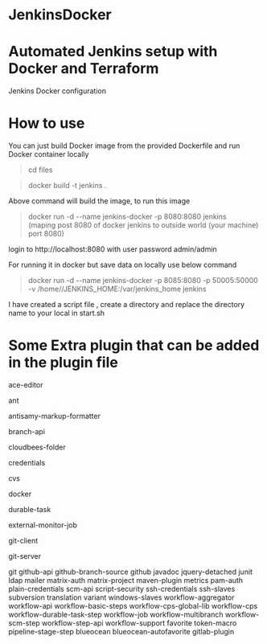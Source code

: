 # JenkinsDocker

# Automated Jenkins setup with Docker and Terraform

Jenkins Docker configuration

# How to use

You can just build Docker image from the provided Dockerfile and run Docker container locally

>cd files

>docker build -t jenkins .

Above command will build the image, to run this image

>docker run -d --name jenkins-docker -p 8080:8080 jenkins  
(maping post 8080 of docker jenkins to outside world (your machine) port 8080)

login to http://localhost:8080 with user password admin/admin

For running it in docker but save data on locally use below command

>docker run -d --name jenkins-docker -p 8085:8080 -p 50005:50000 -v /home/<you local directory>/JENKINS_HOME:/var/jenkins_home jenkins


I have created a script file , create a directory and replace the directory name to your local in start.sh

# Some Extra plugin that can be added in the plugin file

ace-editor

ant

antisamy-markup-formatter

branch-api

cloudbees-folder

credentials

cvs

docker

durable-task

external-monitor-job

git-client

git-server

git
github-api
github-branch-source
github
javadoc
jquery-detached
junit
ldap
mailer
matrix-auth
matrix-project
maven-plugin
metrics
pam-auth
plain-credentials
scm-api
script-security
ssh-credentials
ssh-slaves
subversion
translation
variant
windows-slaves
workflow-aggregator
workflow-api
workflow-basic-steps
workflow-cps-global-lib
workflow-cps
workflow-durable-task-step
workflow-job
workflow-multibranch
workflow-scm-step
workflow-step-api
workflow-support
favorite
token-macro
pipeline-stage-step
blueocean
blueocean-autofavorite
gitlab-plugin
